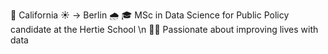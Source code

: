 📍 California ☀️ -> Berlin 🌧️ 
🎓 MSc in Data Science for Public Policy candidate at the Hertie School \n
👨‍💻 Passionate about improving lives with data
